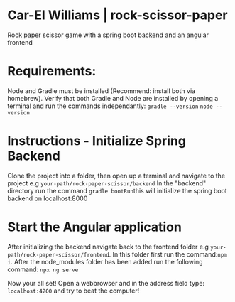 # Car-El Williams | rock-scissor-paper

Rock paper scissor game with a spring boot backend and an angular frontend

# Requirements:

Node and Gradle must be installed (Recommend: install both via homebrew).
Verify that both Gradle and Node are installed by opening a terminal and run the commands independantly:
`gradle --version`
`node --version`

# Instructions - Initialize Spring Backend

Clone the project into a folder, then open up a terminal and navigate to the project e.g `your-path/rock-paper-scissor/backend`
In the "backend" directory run the command `gradle bootRun`this will initialize the spring boot backend on localhost:8000

# Start the Angular application

After initializing the backend navigate back to the frontend folder e.g `your-path/rock-paper-scissor/frontend`.
In this folder first run the command:`npm i`. After the node_modules folder has been added run the following command: `npx ng serve`

Now your all set! Open a webbrowser and in the address field type: `localhost:4200` and try to beat the computer!
